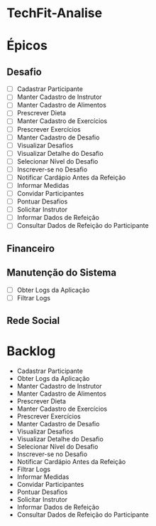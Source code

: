 # TechFit-Analise
# Épicos
## Desafio
- [ ] Cadastrar Participante
- [ ] Manter Cadastro de Instrutor
- [ ] Manter Cadastro de Alimentos
- [ ] Prescrever Dieta
- [ ] Manter Cadastro de Exercícios
- [ ] Prescrever Exercícios
- [ ] Manter Cadastro de Desafio
- [ ] Visualizar Desafios
- [ ] Visualizar Detalhe do Desafio
- [ ] Selecionar Nível do Desafio
- [ ] Inscrever-se no Desafio
- [ ] Notificar Cardápio Antes da Refeição
- [ ] Informar Medidas
- [ ] Convidar Participantes
- [ ] Pontuar Desafios
- [ ] Solicitar Instrutor
- [ ] Informar Dados de Refeição
- [ ] Consultar Dados de Refeição do Participante
## Financeiro
## Manutenção do Sistema
- [ ] Obter Logs da Aplicação
- [ ] Filtrar Logs
## Rede Social

# Backlog
* Cadastrar Participante
* Obter Logs da Aplicação
* Manter Cadastro de Instrutor
* Manter Cadastro de Alimentos
* Prescrever Dieta
* Manter Cadastro de Exercícios
* Prescrever Exercícios
* Manter Cadastro de Desafio
* Visualizar Desafios
* Visualizar Detalhe do Desafio
* Selecionar Nível do Desafio
* Inscrever-se no Desafio
* Notificar Cardápio Antes da Refeição
* Filtrar Logs
* Informar Medidas
* Convidar Participantes
* Pontuar Desafios
* Solicitar Instrutor
* Informar Dados de Refeição
* Consultar Dados de Refeição do Participante
